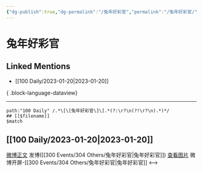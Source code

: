 ```yaml
---
{"dg-publish":true,"dg-permalink":"/兔年好彩官","permalink":"/兔年好彩官/","created":"2023-01-21T15:06:07.000+08:00","updated":"2023-08-24T19:29:11.627+08:00"}
---
```


# 兔年好彩官

## Linked Mentions
- [[100 Daily/2023-01-20\|2023-01-20]]

{ .block-language-dataview}

---

```expander
path:"100 Daily" /.*\[\[兔年好彩官\]\].*(?:\r?\n(?!\r?\n).*)*/
## [[$filename]]
$match
```
## [[100 Daily/2023-01-20\|2023-01-20]]
[微博正文](https://m.weibo.cn/1736988591/4859970090960346) 发博([[300 Events/304 Others/兔年好彩官\|兔年好彩官]])
[查看图片](https://wx4.sinaimg.cn/large/6eb293b4gy1haai19l9b8j20u01uoh29.jpg) 微博开屏-[[300 Events/304 Others/兔年好彩官\|兔年好彩官]]
<-->